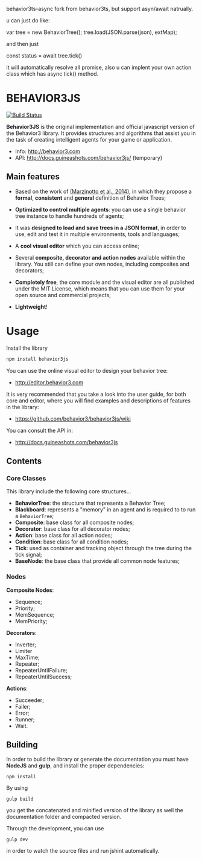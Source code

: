 behavior3ts-async fork from behavior3ts, but support asyn/await natrually.

u can just do like:

var tree = new BehaviorTree();
tree.load(JSON.parse(json), extMap);

and then just

const status = await tree.tick() 

it will automatically resolve all promise, also u can implent your own action class which has async tick() method.

# BEHAVIOR3JS

[![Build Status](https://travis-ci.org/behavior3/behavior3js.svg?branch=master)](https://travis-ci.org/behavior3/behavior3js)

**Behavior3JS** is the original implementation and official javascript version of the Behavior3 library. It provides structures and algorithms that assist you in the task of creating intelligent agents for your game or application. 

- Info: http://behavior3.com
- API: http://docs.guineashots.com/behavior3js/ (temporary)


## Main features

- Based on the work of [(Marzinotto et al., 2014)](http://www.csc.kth.se/~miccol/Michele_Colledanchise/Publications_files/2013_ICRA_mcko.pdf), in which they propose a **formal**, **consistent** and **general** definition of Behavior Trees;

- **Optimized to control multiple agents**: you can use a single behavior tree instance to handle hundreds of agents;

- It was **designed to load and save trees in a JSON format**, in order to use, edit and test it in multiple environments, tools and languages;

- A **cool visual editor** which you can access online;

- Several **composite, decorator and action nodes** available within the library. You still can define your own nodes, including composites and decorators;

- **Completely free**, the core module and the visual editor are all published under the MIT License, which means that you can use them for your open source and commercial projects;

- **Lightweight**!


# Usage

Install the library

```bash
npm install behavior3js
```

You can use the online visual editor to design your behavior tree:

- http://editor.behavior3.com

It is very recommended that you take a look into the user guide, for both core 
and editor, where you will find examples and descriptions of features in the 
library:

- https://github.com/behavior3/behavior3js/wiki

You can consult the API in:

- http://docs.guineashots.com/behavior3js


## Contents

### Core Classes

This library include the following core structures...

- **BehaviorTree**: the structure that represents a Behavior Tree;
- **Blackboard**: represents a "memory" in an agent and is required to to run a `BehaviorTree`;
- **Composite**: base class for all composite nodes;
- **Decorator**: base class for all decorator nodes;
- **Action**: base class for all action nodes;
- **Condition**: base class for all condition nodes;
- **Tick**: used as container and tracking object through the tree during the tick signal;
- **BaseNode**: the base class that provide all common node features;

### Nodes

**Composite Nodes**: 

- Sequence;
- Priority;
- MemSequence;
- MemPriority;


**Decorators**: 

- Inverter;
- Limiter
- MaxTime;
- Repeater;
- RepeaterUntilFailure;
- RepeaterUntilSuccess;

**Actions**:

- Succeeder;
- Failer;
- Error;
- Runner;
- Wait.


## Building

In order to build the library or generate the documentation you must have **NodeJS** and **gulp**, and install the proper dependencies:

    npm install

By using

    gulp build

you get the concatenated and minified version of the library as well the documentation folder and compacted version.

Through the development, you can use

    gulp dev

in order to watch the source files and run jshint automatically.

